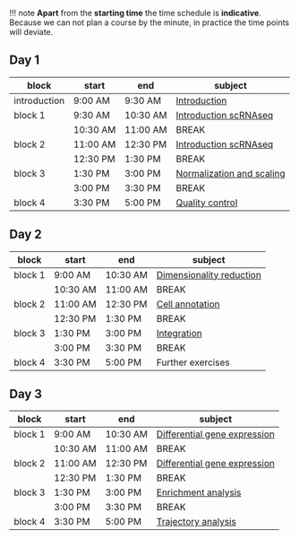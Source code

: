 
!!! note
    **Apart** from the **starting time** the time schedule is **indicative**. Because we can not plan a course by the minute, in practice the time points will deviate. 

## Day 1

| block   	| start    	| end      	| subject                        	|
|---------	|----------	|----------	|--------------------------------	|
| introduction 	| 9:00 AM  	| 9:30 AM 	| [Introduction](day1/general_introduction.md) |
| block 1 	| 9:30 AM  	| 10:30 AM 	| [Introduction scRNAseq](day1/introduction_scrnaseq.md) |
|         	| 10:30 AM 	| 11:00 AM 	| BREAK                          	|
| block 2 	| 11:00 AM 	| 12:30 PM 	| [Introduction scRNAseq](day1/introduction_scrnaseq.md) 	     |
|         	| 12:30 PM 	| 1:30 PM  	| BREAK                          	|
| block 3 	| 1:30 PM  	| 3:00 PM  	| [Normalization and scaling](day1/normalization_scaling.md)              	 |
|         	| 3:00 PM  	| 3:30 PM  	| BREAK                          	|
| block 4 	| 3:30 PM  	| 5:00 PM  	| [Quality control](day1/quality_control.md)                 |

## Day 2

| block   	| start    	| end      	| subject                             	|
|---------	|----------	|----------	|-------------------------------------	|
| block 1 	| 9:00 AM  	| 10:30 AM 	| [Dimensionality reduction](day2/dimensionality_reduction.md)	|
|         	| 10:30 AM 	| 11:00 AM 	| BREAK                               	|
| block 2 	| 11:00 AM 	| 12:30 PM 	| [Cell annotation](day2/cell_annotation.md)  |
|         	| 12:30 PM 	| 1:30 PM  	| BREAK                               	|
| block 3 	| 1:30 PM  	| 3:00 PM  	| [Integration](day2/integration.md)              	|
|         	| 3:00 PM  	| 3:30 PM  	| BREAK                               	|
| block 4 	| 3:30 PM  	| 5:00 PM  	| Further exercises	|

## Day 3

| block   	| start    	| end      	| subject                             	|
|---------	|----------	|----------	|-------------------------------------	|
| block 1 	| 9:00 AM  	| 10:30 AM 	| [Differential gene expression](day3/differential_gene_expression.md)	|
|         	| 10:30 AM 	| 11:00 AM 	| BREAK                               	|
| block 2 	| 11:00 AM 	| 12:30 PM 	| [Differential gene expression](day3/differential_gene_expression.md)            	|
|         	| 12:30 PM 	| 1:30 PM  	| BREAK                               	|
| block 3 	| 1:30 PM  	| 3:00 PM  	| [Enrichment analysis](day3/enrichment_analysis.md)  |
|         	| 3:00 PM  	| 3:30 PM  	| BREAK                               	|
| block 4 	| 3:30 PM  	| 5:00 PM  	| [Trajectory analysis](day3/trajectory_analysis.md) 	|
